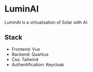 # LuminAI
LuminAI is a virtualisation of Solar with AI.

## Stack
- Frontend: Vue
- Backend: Quarkus
- Css: Tailwind
- Authentification: Keycloak